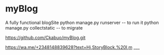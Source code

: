 # myBlog
A fully functional blogSite
python manage.py runserver -- to run it
python manage.py collectstatic -- to migrate

https://github.com/Ckabuo/myBlog.git

https://wa.me/+2348148839628?text=Hi,StoryBlock.%20I,m ___